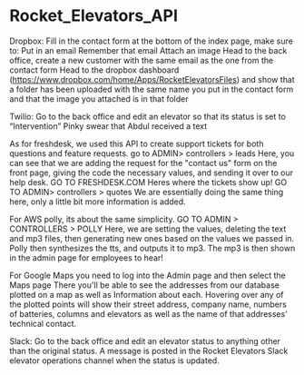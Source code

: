# Rocket_Elevators_API

Dropbox:
Fill in the contact form at the bottom of the index page, make sure to:
Put in an email
Remember that email
Attach an image
Head to the back office, create a new customer with the same email as the one from the contact form
Head to the dropbox dashboard (https://www.dropbox.com/home/Apps/RocketElevatorsFiles) and show that a folder has been uploaded with the same name you put in the contact form and that the image you attached is in that folder

Twilio:
Go to the back office and edit an elevator so that its status is set to “Intervention”
Pinky swear that Abdul received a text


As for freshdesk, we used this API to create support tickets for both questions and feature requests.
go to ADMIN> controllers > leads
Here, you can see that we are adding the request for the "contact us" form on the front page, giving the code the necessary values, and sending it over to our help desk.
GO TO FRESHDESK.COM
Heres where the tickets show up!
GO TO ADMIN> controllers > quotes
We are essentially doing the same thing here, only a little bit more information is added.


For AWS polly, its about the same simplicity.
GO TO ADMIN > CONTROLLERS > POLLY
Here, we are setting the values, deleting the text and mp3 files, then generating new ones based on the values we passed in.
Polly then synthesizes the tts, and outputs it to mp3.
The mp3 is then shown in the admin page for employees to hear!

For Google Maps you need to log into the Admin page and then select the Maps page 
There you'll be able to see the addresses from our database plotted on a map as well as Information about each.
Hovering over any of the plotted points will show their street address, company name, numbers of batteries, columns and elevators as well as the name of that addresses' technical contact.

Slack:
Go to the back office and edit an elevator status to anything other than the original status.
A message is posted in the Rocket Elevators Slack elevator operations channel when the status is updated.
